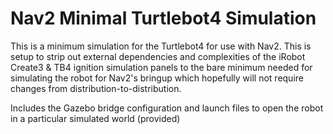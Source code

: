 # Nav2 Minimal Turtlebot4 Simulation

This is a minimum simulation for the Turtlebot4 for use with Nav2. This is setup to strip out external dependencies and complexities of the iRobot Create3 & TB4 ignition simulation panels to the bare minimum needed for simulating the robot for Nav2's bringup which hopefully will not require changes from distribution-to-distribution.

Includes the Gazebo bridge configuration and launch files to open the robot in a particular simulated world (provided)
